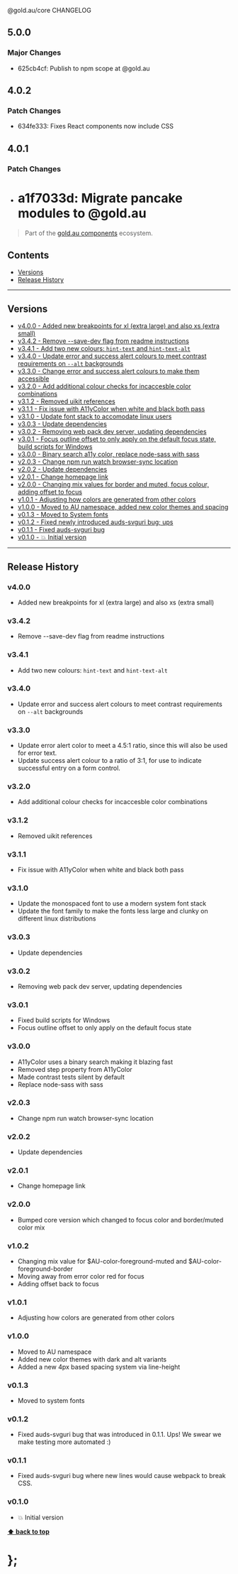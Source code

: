 @gold.au/core CHANGELOG

## 5.0.0

### Major Changes

- 625cb4cf: Publish to npm scope at @gold.au

## 4.0.2

### Patch Changes

- 634fe333: Fixes React components now include CSS

## 4.0.1

### Patch Changes

- # a1f7033d: Migrate pancake modules to @gold.au

> Part of the [gold.au components](https://github.com/govau/design-system-components/) ecosystem.

## Contents

- [Versions](#install)
- [Release History](#release-history)

---

## Versions

- [v4.0.0 - Added new breakpoints for xl (extra large) and also xs (extra small)](#v400)
- [v3.4.2 - Remove --save-dev flag from readme instructions](#v342)
- [v3.4.1 - Add two new colours: `hint-text` and `hint-text-alt`](#v341)
- [v3.4.0 - Update error and success alert colours to meet contrast requirements on `--alt` backgrounds](#v340)
- [v3.3.0 - Change error and success alert colours to make them accessible](#v330)
- [v3.2.0 - Add additional colour checks for incaccesble color combinations](#v320)
- [v3.1.2 - Removed uikit references](#v312)
- [v3.1.1 - Fix issue with A11yColor when white and black both pass](#v311)
- [v3.1.0 - Update font stack to accomodate linux users](#v310)
- [v3.0.3 - Update dependencies](#v303)
- [v3.0.2 - Removing web pack dev server, updating dependencies](#v302)
- [v3.0.1 - Focus outline offset to only apply on the default focus state, build scripts for Windows](#v301)
- [v3.0.0 - Binary search a11y color, replace node-sass with sass](#v300)
- [v2.0.3 - Change npm run watch browser-sync location](#v203)
- [v2.0.2 - Update dependencies](#v202)
- [v2.0.1 - Change homepage link](#v201)
- [v2.0.0 - Changing mix values for border and muted, focus colour, adding offset to focus](#v200)
- [v1.0.1 - Adjusting how colors are generated from other colors](#v101)
- [v1.0.0 - Moved to AU namespace, added new color themes and spacing](#v100)
- [v0.1.3 - Moved to System fonts](#v013)
- [v0.1.2 - Fixed newly introduced auds-svguri bug; ups](#v012)
- [v0.1.1 - Fixed auds-svguri bug](#v011)
- [v0.1.0 - 💥 Initial version](#v010)

---

## Release History

### v4.0.0

- Added new breakpoints for xl (extra large) and also xs (extra small)

### v3.4.2

- Remove --save-dev flag from readme instructions

### v3.4.1

- Add two new colours: `hint-text` and `hint-text-alt`

### v3.4.0

- Update error and success alert colours to meet contrast requirements on `--alt` backgrounds

### v3.3.0

- Update error alert color to meet a 4.5:1 ratio, since this will also be used for error text.
- Update success alert colour to a ratio of 3:1, for use to indicate successful entry on a form control.

### v3.2.0

- Add additional colour checks for incaccesble color combinations

### v3.1.2

- Removed uikit references

### v3.1.1

- Fix issue with A11yColor when white and black both pass

### v3.1.0

- Update the monospaced font to use a modern system font stack
- Update the font family to make the fonts less large and clunky on different linux distributions

### v3.0.3

- Update dependencies

### v3.0.2

- Removing web pack dev server, updating dependencies

### v3.0.1

- Fixed build scripts for Windows
- Focus outline offset to only apply on the default focus state

### v3.0.0

- A11yColor uses a binary search making it blazing fast
- Removed step property from A11yColor
- Made contrast tests silent by default
- Replace node-sass with sass

### v2.0.3

- Change npm run watch browser-sync location

### v2.0.2

- Update dependencies

### v2.0.1

- Change homepage link

### v2.0.0

- Bumped core version which changed to focus color and border/muted color mix

### v1.0.2

- Changing mix value for $AU-color-foreground-muted and $AU-color-foreground-border
- Moving away from error color red for focus
- Adding offset back to focus

### v1.0.1

- Adjusting how colors are generated from other colors

### v1.0.0

- Moved to AU namespace
- Added new color themes with dark and alt variants
- Added a new 4px based spacing system via line-height

### v0.1.3

- Moved to system fonts

### v0.1.2

- Fixed auds-svguri bug that was introduced in 0.1.1. Ups! We swear we make testing more automated :)

### v0.1.1

- Fixed auds-svguri bug where new lines would cause webpack to break CSS.

### v0.1.0

- 💥 Initial version

**[⬆ back to top](#contents)**

# };
